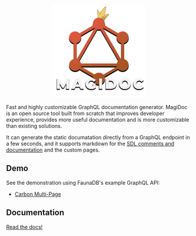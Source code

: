 
<p align="center">
  <img width="50%" src="./logo/logo_full.png">
</p>

Fast and highly customizable GraphQL documentation generator. 
MagiDoc is an open source tool built from scratch that improves developer experience, provides more useful documentation and is more customizable than existing solutions. 

It can generate the static documatation directly from a GraphQL endpoint in a few seconds, and it supports markdown for the [SDL comments and documentation](https://dgraph.io/docs/graphql/schema/documentation/) and the custom pages.

## Demo
See the demonstration using FaunaDB's example GraphQL API:

- [Carbon Multi-Page](https://magidoc-carbon-multi-page.netlify.app)

## Documentation 
[Read the docs!](https://magidoc-org.github.io/magidoc)
